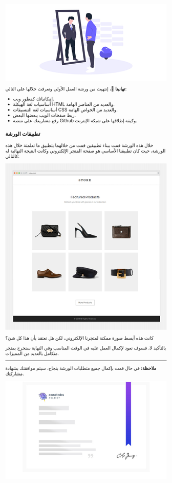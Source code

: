 ![image|486x500](./assets/vector.jpg) 

**تهانينا** :confetti_ball:، إنتهيت من ورشة العمل الأولى وتعرفت خلالها على التالي:

- إمكانياتك كمطور ويب.
- أساسيات لغة الهيكلة HTML والعديد من العناصر الهامة.
- أساسيات لغة التنسيقات CSS والعديد من الخواص الهامة.
- ربط  صفحات الويب ببعضها البعض.
- رفع مشاريعك على منصة Github وكيفة إطلاقها على شبكة الإنترنت.

### تطبيقات الورشة
خلال هذه الورشة قمت ببناء تطبيقين قمت من خلالهما بتطبيق ما تعلمتة خلال هذه الورشة، حيث كان تطبيقنا الأساسي هو صفحة المتجر الإلكتروني وكانت النتيجة النهائية له كالتالي:

![image|486x500](./assets/img.jpg) 

كانت هذه أبسط صورة ممكنة لمتجرنا الإلكتروني، لكن هل تعتقد بأن هذا كل شئ؟

بالتأكيد لا، فسوف نعود لإكمال العمل عليه في الوقت المناسب وفي النهاية سنخرج بمتجر متكامل بالعديد من المميزات.

---

**ملاحظة:** في حال قمت بإكمال جميع متطلبات الورشة بنجاح، سيتم موافقتك بشهادة مشاركتك.

![image|486x500](./assets/certificate.jpg) 